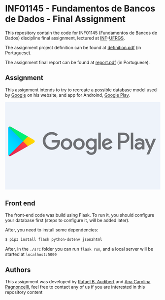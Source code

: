 # INF01145 - Fundamentos de Bancos de Dados - Final Assignment

This repository contain the code for INF01145 (Fundamentos de Bancos de Dados) discipline final assignment, lectured at [INF](https://inf.ufrgs.br)-[UFRGS](https://ufrgs.br).

The assignment project definition can be found at [definition.pdf](./definition.pdf) (in Portuguese).

The assignment final report can be found at [report.pdf](./report.pdf) (in Portuguese).

## Assignment

This assignment intends to try to recreate a possible database model used by [Google](https://google.com) on his website, and app for Androind, [Google Play](https://play.google.com).

![google-play](./images/google-play.png)

## Front end

The front-end code was build using Flask. To run it, you should configure your database first (steps to configure it, will be added later).

After, you need to install some dependencies:
```bash
$ pip3 install flask python-dotenv json2html
```

After, in the `./src` folder you can run `flask run`, and a local server will be started at `localhost:5000`

## Authors
This assignment was developed by [Rafael B. Audibert](https://github.com/rafaeelaudibert) and [Ana Carolina Pagnoncelli](https://github.com/Ana2877), feel free to contact any of us if you are interested in this repository content
